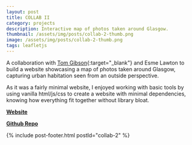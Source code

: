 ```yaml
---
layout: post
title: COLLAB II
category: projects
description: Interactive map of photos taken around Glasgow.
thumbnail: /assets/img/posts/collab-2-thumb.png
image: /assets/img/posts/collab-2-thumb.png
tags: leafletjs
---
```


A collaboration with [Tom Gibson](https://sirtomgibson.com){:target="_blank"} and Esme Lawton to build a website
showcasing a map of photos taken around Glasgow, capturing urban habitation
seen from an outside perspective.

As it was a fairly minimal website, I enjoyed working with basic tools by using vanilla html/js/css
to create a website with minimal dependencies, knowing how everything fit together without library bloat.

[<b>Website</b>](https://thejester129.github.io/COLAB-II/)

[<b>Github Repo</b>](https://github.com/thejester129/COLAB-II)


{% include post-footer.html postId="collab-2" %}